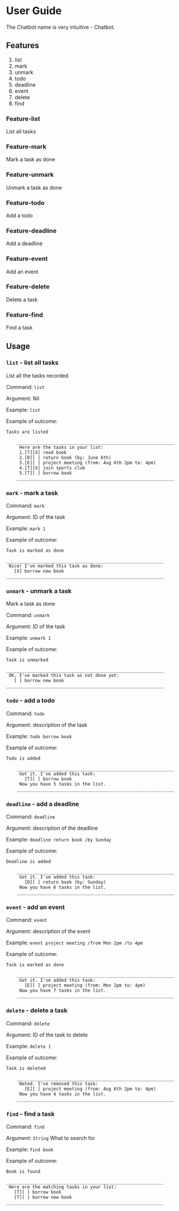 # User Guide
The Chatbot name is very intuitive - Chatbot.

## Features 
1. list
2. mark
3. unmark
4. todo
5. deadline
6. event
7. delete
8. find

### Feature-list
List all tasks
### Feature-mark
Mark a task as done
### Feature-unmark
Unmark a task as done
### Feature-todo
Add a todo
### Feature-deadline
Add a deadline
### Feature-event
Add an event
### Feature-delete
Delete a task
### Feature-find
Find a task





## Usage

### `list` - list all tasks
List all the tasks recorded

Command: `list`

Argument: Nil

Example: `list`

Example of outcome:

    Tasks are listed
```
    ____________________________________________________________
     Here are the tasks in your list:
     1.[T][X] read book
     2.[D][ ] return book (by: June 6th)
     3.[E][ ] project meeting (from: Aug 6th 2pm to: 4pm)
     4.[T][X] join sports club
     5.[T][ ] borrow book
    ____________________________________________________________
```

### `mark` - mark a task
Command: `mark`

Argument: <int> ID of the task

Example: `mark 1`

Example of outcome:

    Task is marked as done
```
____________________________________________________________
 Nice! I've marked this task as done:
   [X] borrow new book
____________________________________________________________
```

### `unmark` - unmark a task
Mark a task as done

Command: `unmark`

Argument: <int> ID of the task

Example: `unmark 1`

Example of outcome:

    Task is unmarked
```
____________________________________________________________
 OK, I've marked this task as not done yet:
   [ ] borrow new book
____________________________________________________________
```

### `todo` - add a todo

Command: `todo`

Argument: <String> description of the task

Example: `todo borrow book`

Example of outcome:

    Todo is added
```
    ____________________________________________________________
     Got it. I've added this task:
       [T][ ] borrow book
     Now you have 5 tasks in the list.
    ____________________________________________________________
```

### `deadline` - add a deadline

Command: `deadline`

Argument: <String> description of the deadline

Example: `deadline return book /by Sunday`

Example of outcome:

    Deadline is added

```
    ____________________________________________________________
     Got it. I've added this task:
       [D][ ] return book (by: Sunday)
     Now you have 6 tasks in the list.
    ____________________________________________________________
```

### `event` - add an event

Command: `event`

Argument: <String> description of the event

Example: `event project meeting /from Mon 2pm /to 4pm`

Example of outcome:

    Task is marked as done

```
    ____________________________________________________________
     Got it. I've added this task:
       [E][ ] project meeting (from: Mon 2pm to: 4pm)
     Now you have 7 tasks in the list.
    ____________________________________________________________
```
### `delete` - delete a task

Command: `delete`

Argument: <int> ID of the task to delete

Example: `delete 1`

Example of outcome:

    Task is deleted

```
    ____________________________________________________________
     Noted. I've removed this task:
       [E][ ] project meeting (from: Aug 6th 2pm to: 4pm)
     Now you have 4 tasks in the list.
    ____________________________________________________________
```

### `find` - find a task
Command: `find`

Argument: `String` What to search for

Example: `find book`

Example of outcome:

    Book is found

```
____________________________________________________________
 Here are the matching tasks in your list:
   [T][ ] borrow book
   [T][ ] borrow new book
____________________________________________________________
```
